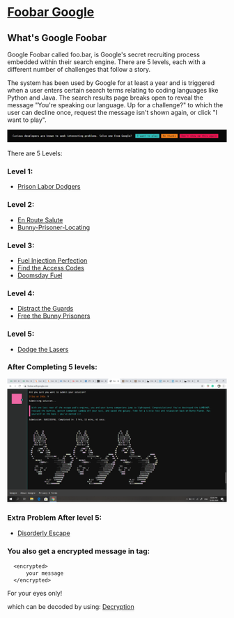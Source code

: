 # [Foobar Google](https://foobar.withgoogle.com/)

## What's Google Foobar
Google Foobar called foo.bar, is Google's secret recruiting process embedded within their search engine. 
There are 5 levels, each with a different number of challenges that follow a story.

The system has been used by Google for at least a year and is triggered when a user enters certain search terms relating to coding languages like Python and Java. The search results page breaks open to reveal the message "You're speaking our language. Up for a challenge?" to which the user can decline once, request the message isn't shown again, or click "I want to play".

![Foobar Triggered](https://github.com/sark-2110/Foobar-Google/blob/master/images/foobar-triggered.png "Foobar Triggered")

There are 5 Levels:

### Level 1:
* [Prison Labor Dodgers](https://github.com/sark-2110/Foobar-Google/tree/master/Prison%20Labor%20Dodgers)

### Level 2:
* [En Route Salute](https://github.com/sark-2110/Foobar-Google/tree/master/En%20Route%20Salute)
* [Bunny-Prisoner-Locating](https://github.com/sark-2110/Foobar-Google/tree/master/Bunny%20Prisoner%20Locating)

### Level 3:
* [Fuel Injection Perfection](https://github.com/sark-2110/Foobar-Google/tree/master/Fuel%20Injection%20Perfection)
* [Find the Access Codes](https://github.com/sark-2110/Foobar-Google/tree/master/Find%20the%20Access%20Codes)
* [Doomsday Fuel](https://github.com/sark-2110/Foobar-Google/tree/master/Doomsday%20Fuel)

### Level 4:
* [Distract the Guards](https://github.com/sark-2110/Foobar-Google/tree/master/Distract%20the%20Guards)
* [Free the Bunny Prisoners](https://github.com/sark-2110/Foobar-Google/tree/master/Free%20the%20Bunny%20Prisoners)

### Level 5:
* [Dodge the Lasers](https://github.com/sark-2110/Foobar-Google/tree/master/Dodge%20the%20Lasers)

### After Completing 5 levels:
![Foobar Triggered](https://github.com/sark-2110/Foobar-Google/blob/master/images/Completing%205%20levels.png "5th level Completed")

### Extra Problem After level 5:
* [Disorderly Escape](https://github.com/sark-2110/Foobar-Google/tree/master/Disorderly%20Escape)

### You also get a encrypted message in tag:
```
  <encrypted>
      your message
  </encrypted>
```

For your eyes only!<br/>

which can be decoded by using: [Decryption](https://github.com/sark-2110/Foobar-Google/tree/master/Decryption)
